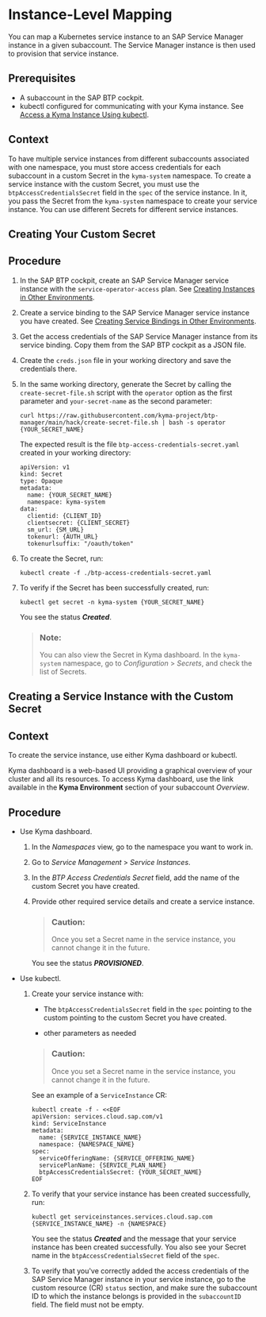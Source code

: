 <!-- loiod9e9c7f2c6aa4bc4a2ca0e4b0d089dc4 -->

# Instance-Level Mapping

You can map a Kubernetes service instance to an SAP Service Manager instance in a given subaccount. The Service Manager instance is then used to provision that service instance.



<a name="loiod9e9c7f2c6aa4bc4a2ca0e4b0d089dc4__prereq_ot4_bwx_bdc"/>

## Prerequisites

-   A subaccount in the SAP BTP cockpit.
-   kubectl configured for communicating with your Kyma instance. See [Access a Kyma Instance Using kubectl](access-a-kyma-instance-using-kubectl-3e25944.md).



<a name="loiod9e9c7f2c6aa4bc4a2ca0e4b0d089dc4__context_dds_yhs_bdc"/>

## Context

To have multiple service instances from different subaccounts associated with one namespace, you must store access credentials for each subaccount in a custom Secret in the `kyma-system` namespace. To create a service instance with the custom Secret, you must use the `btpAccessCredentialsSecret` field in the `spec` of the service instance. In it, you pass the Secret from the `kyma-system` namespace to create your service instance. You can use different Secrets for different service instances.

<a name="task_an3_twx_bdc"/>

<!-- task\_an3\_twx\_bdc -->

## Creating Your Custom Secret



<a name="task_an3_twx_bdc__steps_fyz_wwx_bdc"/>

## Procedure

1.  In the SAP BTP cockpit, create an SAP Service Manager service instance with the `service-operator-access` plan. See [Creating Instances in Other Environments](https://help.sap.com/docs/service-manager/sap-service-manager/creating-instances-in-other-environments?locale=en-US&version=Cloud).

2.  Create a service binding to the SAP Service Manager service instance you have created. See [Creating Service Bindings in Other Environments](https://help.sap.com/docs/service-manager/sap-service-manager/creating-service-bindings-in-other-environments?locale=en-US&version=Cloud).

3.  Get the access credentials of the SAP Service Manager instance from its service binding. Copy them from the SAP BTP cockpit as a JSON file.

4.  Create the `creds.json` file in your working directory and save the credentials there.

5.  In the same working directory, generate the Secret by calling the `create-secret-file.sh` script with the `operator` option as the first parameter and `your-secret-name` as the second parameter:

    ```
    curl https://raw.githubusercontent.com/kyma-project/btp-manager/main/hack/create-secret-file.sh | bash -s operator {YOUR_SECRET_NAME}
    ```

    The expected result is the file `btp-access-credentials-secret.yaml` created in your working directory:

    ```
    apiVersion: v1
    kind: Secret
    type: Opaque
    metadata:
      name: {YOUR_SECRET_NAME}
      namespace: kyma-system
    data:
      clientid: {CLIENT_ID}
      clientsecret: {CLIENT_SECRET}
      sm_url: {SM_URL}
      tokenurl: {AUTH_URL}
      tokenurlsuffix: "/oauth/token"
    ```

6.  To create the Secret, run:

    ```
    kubectl create -f ./btp-access-credentials-secret.yaml
    ```

7.  To verify if the Secret has been successfully created, run:

    ```
    kubectl get secret -n kyma-system {YOUR_SECRET_NAME}
    ```

    You see the status ***Created***.

    > ### Note:  
    > You can also view the Secret in Kyma dashboard. In the `kyma-system` namespace, go to *Configuration* \> *Secrets*, and check the list of Secrets.


<a name="task_etb_jfy_ddc"/>

<!-- task\_etb\_jfy\_ddc -->

## Creating a Service Instance with the Custom Secret



<a name="task_etb_jfy_ddc__context_mv5_kfy_ddc"/>

## Context

To create the service instance, use either Kyma dashboard or kubectl.

Kyma dashboard is a web-based UI providing a graphical overview of your cluster and all its resources. To access Kyma dashboard, use the link available in the **Kyma Environment** section of your subaccount *Overview*.



<a name="task_etb_jfy_ddc__steps-unordered_lbf_4fy_ddc"/>

## Procedure

-   Use Kyma dashboard.

    1.  In the *Namespaces* view, go to the namespace you want to work in.

    2.  Go to *Service Management* \> *Service Instances*.

    3.  In the *BTP Access Credentials Secret* field, add the name of the custom Secret you have created.

    4.  Provide other required service details and create a service instance.

        > ### Caution:  
        > Once you set a Secret name in the service instance, you cannot change it in the future.

        You see the status ***PROVISIONED***.


-   Use kubectl.

    1.  Create your service instance with:

        -   The `btpAccessCredentialsSecret` field in the `spec` pointing to the custom pointing to the custom Secret you have created.

        -   other parameters as needed


        > ### Caution:  
        > Once you set a Secret name in the service instance, you cannot change it in the future.

        See an example of a `ServiceInstance` CR:

        ```
        kubectl create -f - <<EOF
        apiVersion: services.cloud.sap.com/v1
        kind: ServiceInstance
        metadata:
          name: {SERVICE_INSTANCE_NAME}
          namespace: {NAMESPACE_NAME}
        spec:
          serviceOfferingName: {SERVICE_OFFERING_NAME}
          servicePlanName: {SERVICE_PLAN_NAME}
          btpAccessCredentialsSecret: {YOUR_SECRET_NAME}
        EOF
        ```

    2.  To verify that your service instance has been created successfully, run:

        ```
        kubectl get serviceinstances.services.cloud.sap.com {SERVICE_INSTANCE_NAME} -n {NAMESPACE}
        ```

        You see the status ***Created*** and the message that your service instance has been created successfully. You also see your Secret name in the `btpAccessCredentialsSecret` field of the `spec`.

    3.  To verify that you've correctly added the access credentials of the SAP Service Manager instance in your service instance, go to the custom resource \(CR\) `status` section, and make sure the subaccount ID to which the instance belongs is provided in the `subaccountID` field. The field must not be empty.




